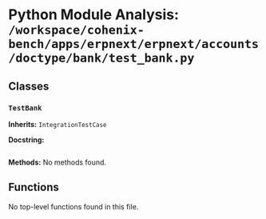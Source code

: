 # Python Module Analysis: `/workspace/cohenix-bench/apps/erpnext/erpnext/accounts/doctype/bank/test_bank.py`

## Classes

### `TestBank`
**Inherits:** `IntegrationTestCase`


**Docstring:**
```

```

**Methods:**
No methods found.




## Functions

No top-level functions found in this file.
